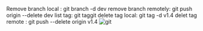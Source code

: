 Remove branch local : git branch -d dev
remove branch remotely: git push origin --delete dev
list tag: git taggit
delete tag local: git tag -d v1.4 
delet tag remote : git push --delete origin v1.4
![git](https://user-images.githubusercontent.com/29982582/169647027-927f1912-2626-48a1-86ef-42ab8a8d3819.png)
